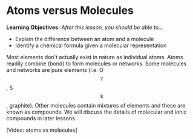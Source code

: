 <div style="float:right;margin:auto"><ebook-button title="Ions and Molecules" link="https://genchem.science.psu.edu/01-3-ions-and-molecules"></ebook-button></div>

# Atoms versus Molecules

**Learning Objectives:** _After this lesson, you should be able to…_

* Explain the difference between an atom and a molecule
* Identify a chemical formula given a molecular representation



Most elements don't actually exist in nature as individual atoms.  Atoms readily combine (bond) to form molecules or networks.  Some molecules and networks are pure elements (i.e. O$$_2$$, S$$_8$$, graphite).  Other molecules contain mixtures of elements and these are known as compounds.  We will discuss the details of molecular and ionic compounds in later lessons.  

 [Video: atoms vs molecules] 

